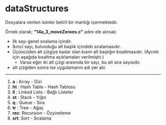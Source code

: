# dataStructures

Dosyalara verilen isimler belirli bir mantığı içermektedir.

Örnek olarak; **"14a_3_moveZeroes.c"** adını ele alırsak:
* İlk sayı genel sıralama içindir.
* İkinci sayı, bulunduğu alt başlık içindeki sıralamasıdır.
* Üçüncüden alt çizgiye kadar olan kısım alt başlığın kısaltmasıdır. (Ayrıntı için aşağıda kısaltma açıklamaları verilmiştir.)
    * Varsa eğer iki alt çizgi arasında bir sayı, bu alt sıra sayısıdır.
* alt çizgiden sonra ise uygulamanın adı yer alır.

--------------------------------------------------------------------------------------------------------------

1. **a** :  Array - Dizi
2. **ht** : Hash Table - Hash Tablosu 
3. **ll** : Linked Lists - Bağlı Listeler
4. **st** : Stack - Yığın
5. **q**  : Queue - Sıra
6. **tr** : Tree - Ağaç
7. **rec**: Recursion - Özyineleme
8. **srt**: Sort - Sıralama
